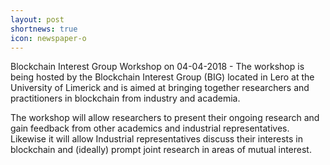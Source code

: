 ```yaml
---
layout: post
shortnews: true
icon: newspaper-o
---
```


Blockchain Interest Group Workshop on 04-04-2018 - The workshop is being hosted by the Blockchain Interest Group (BIG) located in Lero at the University of Limerick and is aimed at bringing together researchers and practitioners in blockchain from industry and academia. 

The workshop will allow researchers to present their ongoing research and gain feedback from other academics and industrial representatives. Likewise it will allow Industrial representatives discuss their interests in blockchain and (ideally) prompt joint research in areas of mutual interest.
